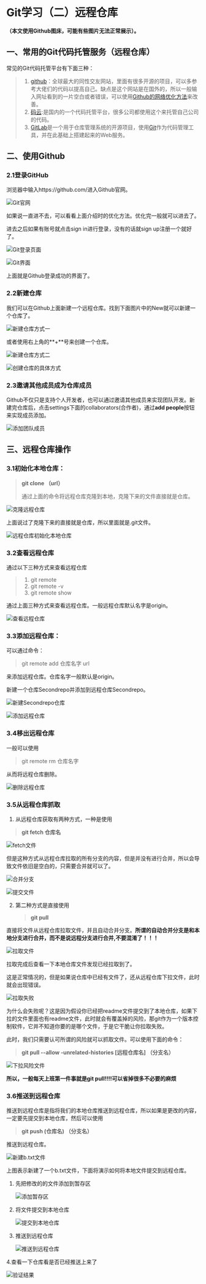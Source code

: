 # Git学习（二）远程仓库

**（本文使用Github图床，可能有些图片无法正常展示）。**

## 一、常用的Git代码托管服务（远程仓库）

常见的Git代码托管平台有下面三种：

> 1. [github](https://github.com/)：全球最大的同性交友网站，里面有很多开源的项目，可以多参考大佬们的代码以提高自己。缺点是这个网站是在国外的，所以一般输入网址看到的一片空白或者错误，可以使用[Github的网络优化方法](https://blog.csdn.net/qq_43278189/article/details/120893149)来改善。
> 2. [码云](https://gitee.com/):是国内的一个代码托管平台，很多公司都使用这个来托管自己公司的代码。
> 3. [GitLab](https://about.gitlab.com/)是一个用于仓库管理系统的开源项目，使用[Git](https://baike.baidu.com/item/Git)作为代码管理工具，并在此基础上搭建起来的Web服务。

## 二、使用Github

### 2.1登录GitHub

浏览器中输入https://github.com/进入Github官网。

![Git官网](https://cdn.jsdelivr.net/gh/yuzesheng/markdownpictures@main/img/image-20220613141128840.png)

如果说一直进不去，可以看看上面介绍时的优化方法。优化完一般就可以进去了。

进去之后如果有账号就点击sign in进行登录，没有的话就sign up注册一个就好了。

![Git登录页面](https://cdn.jsdelivr.net/gh/yuzesheng/markdownpictures@main/img/image-20220613141654545.png)

![Git界面](https://cdn.jsdelivr.net/gh/yuzesheng/markdownpictures@main/img/image-20220613141915150.png)

上面就是Github登录成功的界面了。

### 2.2新建仓库

我们可以在Github上面新建一个远程仓库。找到下面图片中的New就可以新建一个仓库了。

![新建仓库方式一](https://cdn.jsdelivr.net/gh/yuzesheng/markdownpictures@main/img/image-20220613142304439.png)

或者使用右上角的**+**号来创建一个仓库。

![新建仓库方式二](https://cdn.jsdelivr.net/gh/yuzesheng/markdownpictures@main/img/image-20220613142459420.png)

![创建仓库的具体方式](https://cdn.jsdelivr.net/gh/yuzesheng/markdownpictures@main/img/image-20220613143109108.png)

### 2.3邀请其他成员成为仓库成员

Github不仅只是支持个人开发者，也可以通过邀请其他成员来实现团队开发。新建完仓库后，点击settings下面的collaborators(合作者)，通过**add people**按钮来实现成员添加。

![添加团队成员](https://cdn.jsdelivr.net/gh/yuzesheng/markdownpictures@main/img/image-20220613144045292.png)

## 三、远程仓库操作

### 3.1初始化本地仓库：

> **git clone （url）**
>
> 通过上面的命令将远程仓库克隆到本地，克隆下来的文件直接就是仓库。

![克隆远程仓库](https://cdn.jsdelivr.net/gh/yuzesheng/markdownpictures@main/img/image-20220613145449577.png)

上面说过了克隆下来的直接就是仓库，所以里面就是.git文件。

![远程仓库初始化本地仓库](https://cdn.jsdelivr.net/gh/yuzesheng/markdownpictures@main/img/image-20220613150317121.png)

### 3.2查看远程仓库

通过以下三种方式来查看远程仓库

> 1. git remote
> 2. git remote -v
> 3. git remote show

通过上面三种方式来查看远程仓库。一般远程仓库默认名字是origin。

![查看远程仓库](https://cdn.jsdelivr.net/gh/yuzesheng/markdownpictures@main/img/image-20220613151016552.png)

### 3.3添加远程仓库：

可以通过命令：

> git remote add 仓库名字 url

来添加远程仓库。仓库名字一般默认是origin。

新建一个仓库Secondrepo并添加到远程仓库Secondrepo。

![新建Secondrepo仓库](https://cdn.jsdelivr.net/gh/yuzesheng/markdownpictures@main/img/image-20220613151911362.png)

![添加远程仓库](https://cdn.jsdelivr.net/gh/yuzesheng/markdownpictures@main/img/image-20220613151614357.png)

### 3.4移出远程仓库

一般可以使用

> git remote rm 仓库名字

从而将远程仓库删除。

![删除远程仓库](https://cdn.jsdelivr.net/gh/yuzesheng/markdownpictures@main/img/image-20220613152325006.png)

### 3.5从远程仓库抓取

1. 从远程仓库获取有两种方式，一种是使用

> **git fetch 仓库名** 

![fetch文件](https://cdn.jsdelivr.net/gh/yuzesheng/markdownpictures@main/img/image-20220616094902207.png)

但是这种方式从远程仓库拉取的所有分支的内容，但是并没有进行合并，所以会导致文件依旧是空白的，只需要合并就可以了。

![合并分支](https://cdn.jsdelivr.net/gh/yuzesheng/markdownpictures@main/img/image-20220616095004677.png)

![提交文件](https://cdn.jsdelivr.net/gh/yuzesheng/markdownpictures@main/img/image-20220616095216114.png)

2. 第二种方式是直接使用

   > **git pull**

直接将文件从远程仓库拉取文件，并且自动合并分支。**所谓的自动合并分支是和本地分支进行合并，而不是说远程分支进行合并,不要混淆了！！！**

![拉取文件](https://cdn.jsdelivr.net/gh/yuzesheng/markdownpictures@main/img/image-20220616100821073.png)

拉取完成后查看一下本地仓库文件发现已经拉取到了。

这是正常情况的，但是如果说仓库中已经有文件了，还从远程仓库下拉文件，此时就会出现错误。

![拉取失败](https://cdn.jsdelivr.net/gh/yuzesheng/markdownpictures@main/img/image-20220616104303037.png)

为什么会失败呢？这是因为假设你已经把readme文件提交到了本地仓库，如果下拉的文件里面也有readme文件，此时就会有覆盖掉的风险，那git作为一个版本控制软件，它并不知道你要的是哪个文件，于是它干脆让你拉取失败。

此时，我们只需要认可所谓的风险就可以抓取文件。可以使用下面的命令：

> **git pull --allow -unrelated-histories [远程仓库名] （分支名）** 

![下拉风险文件](https://cdn.jsdelivr.net/gh/yuzesheng/markdownpictures@main/img/image-20220616104959336.png)

**所以，一般每天上班第一件事就是git pull!!!!可以省掉很多不必要的麻烦**

### 3.6推送到远程仓库

推送到远程仓库是指将我们的本地仓库推送到远程仓库，所以如果是更改的内容，一定要先提交到本地仓库，然后可以使用

> **git push (仓库名) （分支名）**

推送到远程仓库。

![新建b.txt文件](https://cdn.jsdelivr.net/gh/yuzesheng/markdownpictures@main/img/image-20220616134835231.png)

上图表示新建了一个b.txt文件，下面将演示如何将本地文件提交到远程仓库。

1. 先把修改的的文件添加到暂存区

   ![添加暂存区](https://cdn.jsdelivr.net/gh/yuzesheng/markdownpictures@main/img/image-20220616135301419.png)

2. 将文件提交到本地仓库

   ![提交到本地仓库](https://cdn.jsdelivr.net/gh/yuzesheng/markdownpictures@main/img/image-20220616135402870.png)

3. 推送到远程仓库

   ![推送到远程仓库](https://cdn.jsdelivr.net/gh/yuzesheng/markdownpictures@main/img/image-20220616135525605.png)

4.查看一下仓库看是否已经推送上来了

![验证结果](https://cdn.jsdelivr.net/gh/yuzesheng/markdownpictures@main/img/image-20220616135644784.png)